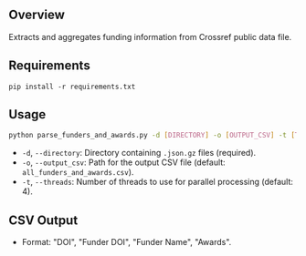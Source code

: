 ## Overview
Extracts and aggregates funding information from Crossref public data file.

## Requirements
```
pip install -r requirements.txt
```

## Usage
```bash
python parse_funders_and_awards.py -d [DIRECTORY] -o [OUTPUT_CSV] -t [THREADS]
```
- `-d`, `--directory`: Directory containing `.json.gz` files (required).
- `-o`, `--output_csv`: Path for the output CSV file (default: `all_funders_and_awards.csv`).
- `-t`, `--threads`: Number of threads to use for parallel processing (default: 4).

## CSV Output
- Format: "DOI", "Funder DOI", "Funder Name", "Awards".
